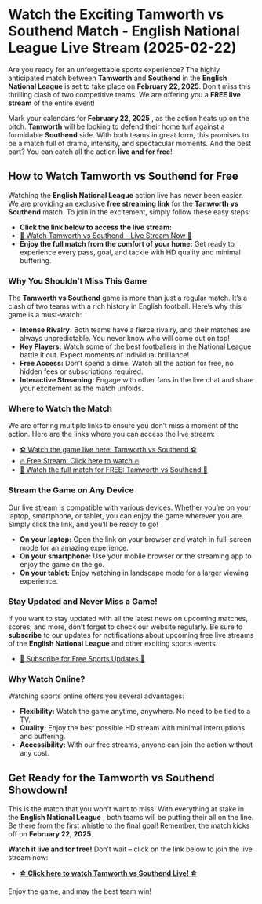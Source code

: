 # Watch the Exciting Tamworth vs Southend Match - English National League Live Stream (2025-02-22)

Are you ready for an unforgettable sports experience? The highly anticipated match between **Tamworth** and **Southend** in the **English National League** is set to take place on **February 22, 2025**. Don't miss this thrilling clash of two competitive teams. We are offering you a **FREE live stream** of the entire event!

Mark your calendars for **February 22, 2025** , as the action heats up on the pitch. **Tamworth** will be looking to defend their home turf against a formidable **Southend** side. With both teams in great form, this promises to be a match full of drama, intensity, and spectacular moments. And the best part? You can catch all the action **live and for free**!

## How to Watch Tamworth vs Southend for Free

Watching the **English National League** action live has never been easier. We are providing an exclusive **free streaming link** for the **Tamworth vs Southend** match. To join in the excitement, simply follow these easy steps:

- **Click the link below to access the live stream:**
- [🔴 Watch Tamworth vs Southend - Live Stream Now 🔴](https://tinyurl.com/livestreamfreeo?st=Tamworth+vs+Southend&si=gh)
- **Enjoy the full match from the comfort of your home:** Get ready to experience every pass, goal, and tackle with HD quality and minimal buffering.

### Why You Shouldn’t Miss This Game

The **Tamworth vs Southend** game is more than just a regular match. It’s a clash of two teams with a rich history in English football. Here’s why this game is a must-watch:

- **Intense Rivalry:** Both teams have a fierce rivalry, and their matches are always unpredictable. You never know who will come out on top!
- **Key Players:** Watch some of the best footballers in the National League battle it out. Expect moments of individual brilliance!
- **Free Access:** Don’t spend a dime. Watch all the action for free, no hidden fees or subscriptions required.
- **Interactive Streaming:** Engage with other fans in the live chat and share your excitement as the match unfolds.

### Where to Watch the Match

We are offering multiple links to ensure you don’t miss a moment of the action. Here are the links where you can access the live stream:

- [⚽ Watch the game live here: Tamworth vs Southend ⚽](https://tinyurl.com/livestreamfreeo?st=Tamworth+vs+Southend&si=gh)
- [🔥 Free Stream: Click here to watch 🔥](https://tinyurl.com/livestreamfreeo?st=Tamworth+vs+Southend&si=gh)
- [🎥 Watch the full match for FREE: Tamworth vs Southend 🎥](https://tinyurl.com/livestreamfreeo?st=Tamworth+vs+Southend&si=gh)

### Stream the Game on Any Device

Our live stream is compatible with various devices. Whether you’re on your laptop, smartphone, or tablet, you can enjoy the game wherever you are. Simply click the link, and you’ll be ready to go!

- **On your laptop:** Open the link on your browser and watch in full-screen mode for an amazing experience.
- **On your smartphone:** Use your mobile browser or the streaming app to enjoy the game on the go.
- **On your tablet:** Enjoy watching in landscape mode for a larger viewing experience.

### Stay Updated and Never Miss a Game!

If you want to stay updated with all the latest news on upcoming matches, scores, and more, don’t forget to check our website regularly. Be sure to **subscribe** to our updates for notifications about upcoming free live streams of the **English National League** and other exciting sports events.

- [🔔 Subscribe for Free Sports Updates 🔔](https://tinyurl.com/livestreamfreeo?st=Tamworth+vs+Southend&si=gh)

### Why Watch Online?

Watching sports online offers you several advantages:

- **Flexibility:** Watch the game anytime, anywhere. No need to be tied to a TV.
- **Quality:** Enjoy the best possible HD stream with minimal interruptions and buffering.
- **Accessibility:** With our free streams, anyone can join the action without any cost.

## Get Ready for the Tamworth vs Southend Showdown!

This is the match that you won’t want to miss! With everything at stake in the **English National League** , both teams will be putting their all on the line. Be there from the first whistle to the final goal! Remember, the match kicks off on **February 22, 2025**.

**Watch it live and for free!** Don’t wait – click on the link below to join the live stream now:

- [⚽ **Click here to watch Tamworth vs Southend Live!** ⚽](https://tinyurl.com/livestreamfreeo?st=Tamworth+vs+Southend&si=gh)

Enjoy the game, and may the best team win!
